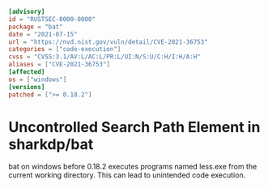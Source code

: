 ```toml
[advisory]
id = "RUSTSEC-0000-0000"
package = "bat"
date = "2021-07-15"
url = "https://nvd.nist.gov/vuln/detail/CVE-2021-36753"
categories = ["code-execution"]
cvss = "CVSS:3.1/AV:L/AC:L/PR:L/UI:N/S:U/C:H/I:H/A:H"
aliases = ["CVE-2021-36753"]
[affected]
os = ["windows"]
[versions]
patched = [">= 0.18.2"]
```

# Uncontrolled Search Path Element in sharkdp/bat 

bat on windows before 0.18.2 executes programs named less.exe from the current working directory. This can lead to unintended code execution.
